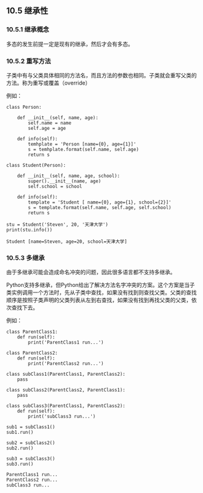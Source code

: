 ## 10.5 继承性

### 10.5.1 继承概念

多态的发生前提一定是现有的继承，然后才会有多态。  

### 10.5.2 重写方法

子类中有与父类具体相同的方法名，而且方法的参数也相同。子类就会重写父类的方法。称为重写或覆盖（override）  

例如：
    
    class Person:

        def __init__(self, name, age):
            self.name = name
            self.age = age

        def info(self):
            temhplate = 'Person [name={0}, age={1}]'
            s = temhplate.format(self.name, self.age)
            return s

    class Student(Person):

        def __init__(self, name, age, school):
            super().__init__(name, age)
            self.school = school

        def info(self):
            template = 'Student [ name={0}, age={1}, school={2}]'
            s = template.format(self.name, self.age, self.school)
            return s

    stu = Student('Steven', 20, '天津大学')
    print(stu.info())

    Student [name=Steven, age=20, school=天津大学]

### 10.5.3 多继承

由于多继承可能会造成命名冲突的问题，因此很多语言都不支持多继承。  

Python支持多继承，但Python给出了解决方法名字冲突的方案。这个方案是当子类实例调用一个方法时，先从子类中查找，如果没有找到则查找父类。父类的查找顺序是按照子类声明的父类列表从左到右查找，如果没有找到再找父类的父类，依次查找下去。  

例如：  

    class ParentClass1:
        def run(self):
            print('ParentClass1 run...')

    class ParentClass2:
        def run(self):
            print('ParentClass2 run...')

    class subClass1(ParentClass1, ParentClass2):
        pass

    class subClass2(ParentClass2, ParentClass1):
        pass

    class subClass3(ParentClass1, ParentClass2):
        def run(self):
            print('subClass3 run...')

    sub1 = subClass1()
    sub1.run()

    sub2 = subClass2()
    sub2.run()

    sub3 = subClass3()
    sub3.run()

    ParentClass1 run...
    ParentClass2 run...
    subClass3 run...